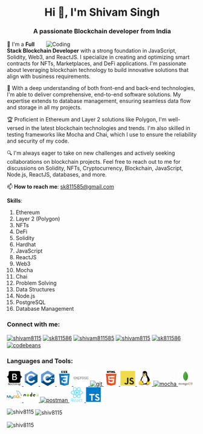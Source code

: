 <h1 align="center">Hi 👋, I'm Shivam Singh</h1>
<h3 align="center">A passionate Blockchain developer from India</h3>
<img align = "right" width = "400" src="https://cdn.dribbble.com/users/1162077/screenshots/3848914/programmer.gif" alt="Coding">

🚀 I'm a **Full Stack Blockchain Developer** with a strong foundation in JavaScript, Solidity, Web3, and ReactJS. I specialize in creating and optimizing smart contracts for NFTs, Marketplaces, and DeFi applications. I'm passionate about leveraging blockchain technology to build innovative solutions that align with business requirements.

🔭 With a deep understanding of both front-end and back-end technologies, I'm able to deliver comprehensive, end-to-end software solutions. My expertise extends to database management, ensuring seamless data flow and storage in all my projects.

🏆 Proficient in Ethereum and Layer 2 solutions like Polygon, I'm well-versed in the latest blockchain technologies and trends. I'm also skilled in testing frameworks like Mocha and Chai, which I use to ensure the reliability and security of my code.

🔍 I'm always eager to take on new challenges and actively seeking collaborations on blockchain projects. Feel free to reach out to me for discussions on Solidity, NFTs, Cryptocurrency, Blockchain, JavaScript, Node.js, ReactJS, databases, and more.

📫 **How to reach me**: sk811585@gmail.com

**Skills**:
1. Ethereum
2. Layer 2 (Polygon)
3. NFTs
4. DeFi
5. Solidity
6. Hardhat
7. JavaScript
8. ReactJS
9. Web3
10. Mocha
11. Chai
12. Problem Solving
13. Data Structures
14. Node.js
15. PostgreSQL
16. Database Management
<h3 align="left">Connect with me:</h3>
<p align="left">
<a href="https://linkedin.com/in/shivam8115" target="blank"><img align="center" src="https://raw.githubusercontent.com/rahuldkjain/github-profile-readme-generator/master/src/images/icons/Social/linked-in-alt.svg" alt="shivam8115" height="30" width="40" /></a>
<a href="https://www.codechef.com/users/sk811586" target="blank"><img align="center" src="https://cdn.jsdelivr.net/npm/simple-icons@3.1.0/icons/codechef.svg" alt="sk811586" height="30" width="40" /></a>
<a href="https://codeforces.com/profile/shivam811585" target="blank"><img align="center" src="https://raw.githubusercontent.com/rahuldkjain/github-profile-readme-generator/master/src/images/icons/Social/codeforces.svg" alt="shivam811585" height="30" width="40" /></a>
<a href="https://www.leetcode.com/shivam8115" target="blank"><img align="center" src="https://raw.githubusercontent.com/rahuldkjain/github-profile-readme-generator/master/src/images/icons/Social/leet-code.svg" alt="shivam8115" height="30" width="40" /></a>
<a href="https://www.hackerearth.com/sk811586" target="blank"><img align="center" src="https://raw.githubusercontent.com/rahuldkjain/github-profile-readme-generator/master/src/images/icons/Social/hackerearth.svg" alt="sk811586" height="30" width="40" /></a>
<a href="https://auth.geeksforgeeks.org/user/codebeans" target="blank"><img align="center" src="https://raw.githubusercontent.com/rahuldkjain/github-profile-readme-generator/master/src/images/icons/Social/geeks-for-geeks.svg" alt="codebeans" height="30" width="40" /></a>
</p>

<h3 align="left">Languages and Tools:</h3>
<p align="left"> <a href="https://getbootstrap.com" target="_blank" rel="noreferrer"> <img src="https://raw.githubusercontent.com/devicons/devicon/master/icons/bootstrap/bootstrap-plain-wordmark.svg" alt="bootstrap" width="40" height="40"/> </a> <a href="https://www.cprogramming.com/" target="_blank" rel="noreferrer"> <img src="https://raw.githubusercontent.com/devicons/devicon/master/icons/c/c-original.svg" alt="c" width="40" height="40"/> </a> <a href="https://www.w3schools.com/cpp/" target="_blank" rel="noreferrer"> <img src="https://raw.githubusercontent.com/devicons/devicon/master/icons/cplusplus/cplusplus-original.svg" alt="cplusplus" width="40" height="40"/> </a> <a href="https://www.w3schools.com/css/" target="_blank" rel="noreferrer"> <img src="https://raw.githubusercontent.com/devicons/devicon/master/icons/css3/css3-original-wordmark.svg" alt="css3" width="40" height="40"/> </a> <a href="https://expressjs.com" target="_blank" rel="noreferrer"> <img src="https://raw.githubusercontent.com/devicons/devicon/master/icons/express/express-original-wordmark.svg" alt="express" width="40" height="40"/> </a> <a href="https://git-scm.com/" target="_blank" rel="noreferrer"> <img src="https://www.vectorlogo.zone/logos/git-scm/git-scm-icon.svg" alt="git" width="40" height="40"/> </a> <a href="https://www.w3.org/html/" target="_blank" rel="noreferrer"> <img src="https://raw.githubusercontent.com/devicons/devicon/master/icons/html5/html5-original-wordmark.svg" alt="html5" width="40" height="40"/> </a> <a href="https://developer.mozilla.org/en-US/docs/Web/JavaScript" target="_blank" rel="noreferrer"> <img src="https://raw.githubusercontent.com/devicons/devicon/master/icons/javascript/javascript-original.svg" alt="javascript" width="40" height="40"/> </a> <a href="https://www.linux.org/" target="_blank" rel="noreferrer"> <img src="https://raw.githubusercontent.com/devicons/devicon/master/icons/linux/linux-original.svg" alt="linux" width="40" height="40"/> </a> <a href="https://mochajs.org" target="_blank" rel="noreferrer"> <img src="https://www.vectorlogo.zone/logos/mochajs/mochajs-icon.svg" alt="mocha" width="40" height="40"/> </a> <a href="https://www.mongodb.com/" target="_blank" rel="noreferrer"> <img src="https://raw.githubusercontent.com/devicons/devicon/master/icons/mongodb/mongodb-original-wordmark.svg" alt="mongodb" width="40" height="40"/> </a> <a href="https://www.mysql.com/" target="_blank" rel="noreferrer"> <img src="https://raw.githubusercontent.com/devicons/devicon/master/icons/mysql/mysql-original-wordmark.svg" alt="mysql" width="40" height="40"/> </a> <a href="https://nodejs.org" target="_blank" rel="noreferrer"> <img src="https://raw.githubusercontent.com/devicons/devicon/master/icons/nodejs/nodejs-original-wordmark.svg" alt="nodejs" width="40" height="40"/> </a> <a href="https://postman.com" target="_blank" rel="noreferrer"> <img src="https://www.vectorlogo.zone/logos/getpostman/getpostman-icon.svg" alt="postman" width="40" height="40"/> </a> <a href="https://reactjs.org/" target="_blank" rel="noreferrer"> <img src="https://raw.githubusercontent.com/devicons/devicon/master/icons/react/react-original-wordmark.svg" alt="react" width="40" height="40"/> </a> <a href="https://www.typescriptlang.org/" target="_blank" rel="noreferrer"> <img src="https://raw.githubusercontent.com/devicons/devicon/master/icons/typescript/typescript-original.svg" alt="typescript" width="40" height="40"/> </a> </p>

<p><img align="left" src="https://github-readme-stats.vercel.app/api/top-langs?username=shiv8115&show_icons=true&locale=en&layout=compact" alt="shiv8115" /></p>

<p>&nbsp;<img align="center" src="https://github-readme-stats.vercel.app/api?username=shiv8115&show_icons=true&locale=en" alt="shiv8115" /></p>

<p><img align="center" src="https://github-readme-streak-stats.herokuapp.com/?user=shiv8115&" alt="shiv8115" /></p>
